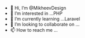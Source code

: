 - 👋 Hi, I’m @MikheevDesign
- 👀 I’m interested in ...PHP
- 🌱 I’m currently learning ...Laravel
- 💞️ I’m looking to collaborate on ...
- 📫 How to reach me ...

<!---
MikheevDesign/MikheevDesign is a ✨ special ✨ repository because its `README.md` (this file) appears on your GitHub profile.
You can click the Preview link to take a look at your changes.
--->
